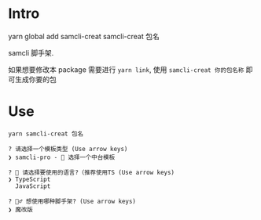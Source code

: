 # Intro

yarn global add samcli-creat
samcli-creat 包名

samcli 脚手架.

如果想要修改本 package 需要进行 `yarn link`, 使用 `samcli-creat 你的包名称` 即可生成你要的包

# Use

```
yarn samcli-creat 包名

? 请选择一个模板类型 (Use arrow keys)
❯ samcli-pro - 🎃 选择一个中台模板

? 🍧 请选择要使用的语言?（推荐使用TS (Use arrow keys)
❯ TypeScript
  JavaScript

? 💁‍♂️ 想使用哪种脚手架? (Use arrow keys)
❯ 魔改版
```
